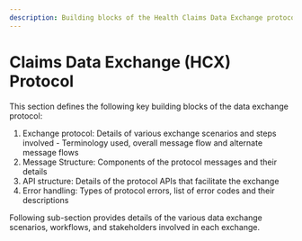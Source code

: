 ```yaml
---
description: Building blocks of the Health Claims Data Exchange protocol
---
```


# Claims Data Exchange (HCX) Protocol

This section defines the following key building blocks of the data exchange protocol:

1. Exchange protocol: Details of various exchange scenarios and steps involved - Terminology used, overall message flow and alternate message flows
2. Message Structure: Components of the protocol messages and their details
3. API structure: Details of the protocol APIs that facilitate the exchange
4. Error handling: Types of protocol errors, list of error codes and their descriptions

Following sub-section provides details of the various data exchange scenarios, workflows, and stakeholders involved in each exchange.
